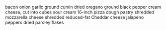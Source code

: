  bacon 
 onion
 garlic
 ground cumin
 dried oregano
 ground black pepper
 cream cheese, cut into cubes
sour cream
 16-inch pizza dough pastry
 shredded mozzarella cheese
shredded reduced-fat Cheddar cheese
 jalapeno peppers
 dried parsley flakes
